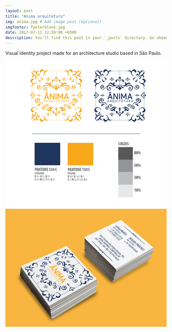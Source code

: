 ```yaml
---
layout: post
title: "Anima arquitetura"
img: anima.jpg # Add image post (optional)
imgfooter: footerblank.jpg	
date: 2017-07-11 12:50:00 +0300
description: You’ll find this post in your `_posts` directory. Go ahead and edit it and re-build the site to see your changes. # Add post description (optional)
---
```

Visual Identity project made for an architecture studio based in São Paulo.

<img src="../assets/img/anima2.jpg" width="840">       
